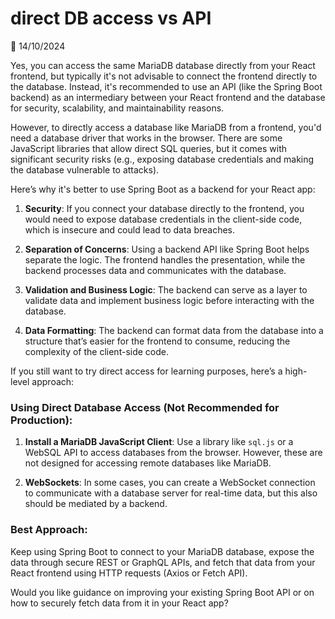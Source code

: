 # direct DB access vs API

📅 14/10/2024

Yes, you can access the same MariaDB database directly from your React frontend, but typically it's not advisable to connect the frontend directly to the database. Instead, it's recommended to use an API (like the Spring Boot backend) as an intermediary between your React frontend and the database for security, scalability, and maintainability reasons. 

However, to directly access a database like MariaDB from a frontend, you'd need a database driver that works in the browser. There are some JavaScript libraries that allow direct SQL queries, but it comes with significant security risks (e.g., exposing database credentials and making the database vulnerable to attacks).

Here’s why it's better to use Spring Boot as a backend for your React app:

1. **Security**: If you connect your database directly to the frontend, you would need to expose database credentials in the client-side code, which is insecure and could lead to data breaches.
   
2. **Separation of Concerns**: Using a backend API like Spring Boot helps separate the logic. The frontend handles the presentation, while the backend processes data and communicates with the database.

3. **Validation and Business Logic**: The backend can serve as a layer to validate data and implement business logic before interacting with the database.

4. **Data Formatting**: The backend can format data from the database into a structure that’s easier for the frontend to consume, reducing the complexity of the client-side code.

If you still want to try direct access for learning purposes, here’s a high-level approach:

### Using Direct Database Access (Not Recommended for Production):
1. **Install a MariaDB JavaScript Client**: Use a library like `sql.js` or a WebSQL API to access databases from the browser. However, these are not designed for accessing remote databases like MariaDB.
   
2. **WebSockets**: In some cases, you can create a WebSocket connection to communicate with a database server for real-time data, but this also should be mediated by a backend.

### Best Approach:
Keep using Spring Boot to connect to your MariaDB database, expose the data through secure REST or GraphQL APIs, and fetch that data from your React frontend using HTTP requests (Axios or Fetch API).

Would you like guidance on improving your existing Spring Boot API or on how to securely fetch data from it in your React app?


